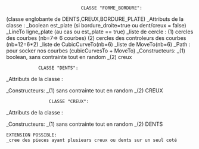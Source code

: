 								CLASSE "FORME_BORDURE": 
(classe englobante de DENTS,CREUX,BORDURE_PLATE)
_Attributs de la classe :
	_boolean est_plate (si bordure_droite=true ou dent/creux = false)
	_LineTo ligne_plate (au cas ou est_plate == true)
	_liste de cercle :
		(1) cercles des courbes (nb=7=> 6 courbes)
		(2) cercles des controleurs des courbes (nb=12=6*2)
	_liste de CubicCurveTo(nb=6)
	_liste de MoveTo(nb=6)
	_Path : pour socker nos courbes (cubicCurvesTo + MoveTo)
_Constructeurs:
	_(1) boolean, sans contrainte tout en random
	_(2) creux 



				CLASSE "DENTS": 

_Attributs de la classe :
	
_Constructeurs:
	_(1) sans contrainte tout en random
	_(2) CREUX 

					CLASSE "CREUX": 

_Attributs de la classe :
	
_Constructeurs:
	_(1) sans contrainte tout en random
	_(2) DENTS 







	EXTENSION POSSIBLE:
	_cree des pieces ayant plusieurs creux ou dents sur un seul coté

